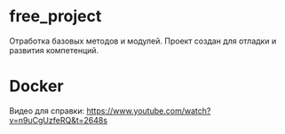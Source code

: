 # free_project

Отработка базовых методов и модулей. Проект создан для отладки и развития компетенций.

# Docker

Видео для справки: https://www.youtube.com/watch?v=n9uCgUzfeRQ&t=2648s
